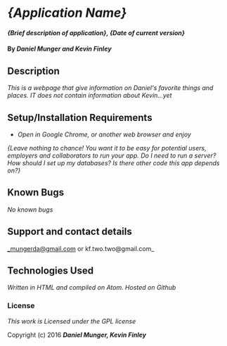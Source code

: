 # _{Application Name}_

#### _{Brief description of application}, {Date of current version}_

#### By _**Daniel Munger and Kevin Finley**_

## Description

_This is a webpage that give information on Daniel's favorite things and places. IT does not contain information about Kevin...yet_

## Setup/Installation Requirements

* _Open in Google Chrome, or another web browser and enjoy_

_{Leave nothing to chance! You want it to be easy for potential users, employers and collaborators to run your app. Do I need to run a server? How should I set up my databases? Is there other code this app depends on?}_

## Known Bugs

_No known bugs_

## Support and contact details

_mungerda@gmail.com or kf.two.two@gmail.com_

## Technologies Used

_Written in HTML and compiled on Atom. Hosted on Github_

### License

*This work is Licensed under the GPL license*

Copyright (c) 2016 **_Daniel Munger, Kevin Finley_**
